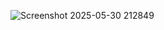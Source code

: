 
![Screenshot 2025-05-30 212849](https://github.com/user-attachments/assets/2f5d0922-10ac-4091-bfb2-a697892bcfe8)
